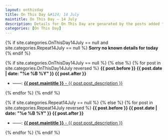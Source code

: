 ```yaml
---
layout: onthisday
title: On This Day &#124; 14 July
maintitle: On This Day — 14 July
description: Details for On This Day are genarated by the posts added to the website so the content is subject to changes/updates over time.
categories: [On This Day]
---
```


{% if site.categories.OnThisDay14July == null and site.categories.Repeat14July == null %}
<strong>Sorry no known details for today</strong>
{% endif %}

{% if site.categories.OnThisDay14July == null %}
{% else %}
{% for post in site.categories.OnThisDay14July reversed %}
<strong>{{ post.before }} {{ post.date | date: "%e %B %Y" }} {{ post.after }}</strong>
<ul>
<li> ——: <a href="{{ post.url }}"><strong>{{ post.maintitle }}</strong> - {{ post.post_description }}</a></li>
</ul>
{% endfor %}
{% endif %}

{% if site.categories.Repeat14July == null %}
{% else %}
{% for post in site.categories.Repeat14July reversed %}
<strong>{{ post.before }} {{ post.date | date: "%e %B %Y" }} {{ post.after }}</strong>
<ul>
<li> ——: <a href="{{ post.url }}"><strong>{{ post.maintitle }}</strong> - {{ post.post_description }}</a></li>
</ul>
{% endfor %}
{% endif %}
